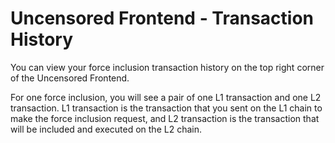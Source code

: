 # Uncensored Frontend - Transaction History

You can view your force inclusion transaction history on the top right corner of the Uncensored Frontend.

For one force inclusion, you will see a pair of one L1 transaction and one L2 transaction. L1 transaction is the transaction that you sent on the L1 chain to make the force inclusion request, and L2 transaction is the transaction that will be included and executed on the L2 chain.

